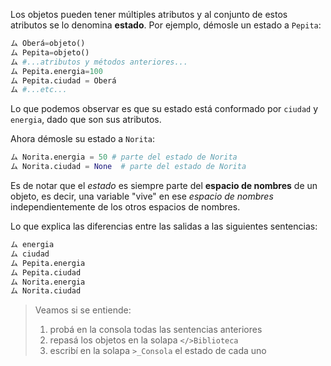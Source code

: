 Los objetos pueden tener múltiples atributos y al conjunto de estos atributos se lo denomina **estado**.
Por ejemplo, démosle un estado a `Pepita`:

```python
ム Oberá=objeto()
ム Pepita=objeto()
ム #...atributos y métodos anteriores...
ム Pepita.energia=100
ム Pepita.ciudad = Oberá
ム #...etc...
```

Lo que podemos observar es que su estado está conformado por `ciudad` y `energia`, dado que son sus atributos. 

Ahora démosle su  estado a `Norita`:

```python
ム Norita.energia = 50 # parte del estado de Norita
ム Norita.ciudad = None  # parte del estado de Norita
```

Es de notar que el *estado* es siempre parte del **espacio de nombres** de un objeto, es decir, una variable "vive" en ese *espacio de nombres* independientemente de los otros espacios de nombres.  

Lo que explica las diferencias entre las salidas a las  siguientes sentencias:

```python
ム energia
ム ciudad
ム Pepita.energia
ム Pepita.ciudad
ム Norita.energia
ム Norita.ciudad
```

> Veamos si se entiende: 
> 1) probá en la consola todas las sentencias anteriores   
> 2) repasá los objetos en la solapa `</>Biblioteca`   
> 3) escribí en la solapa `>_Consola` el estado de cada uno   

